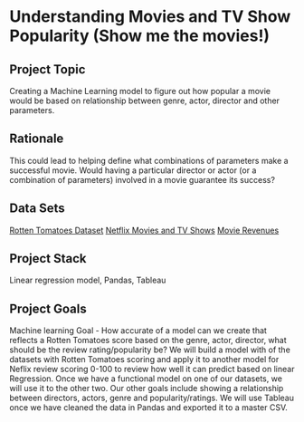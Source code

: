 # Understanding Movies and TV Show Popularity (Show me the movies!)


## Project Topic

Creating a Machine Learning model to figure out how popular a movie would be based on relationship between genre, actor, director and other parameters.


## Rationale 

This could lead to helping define what combinations of parameters make a successful movie. Would having a particular director or actor (or a combination of parameters) involved in a movie guarantee its success?


## Data Sets

[Rotten Tomatoes Dataset](https://www.kaggle.com/stefanoleone992/rotten-tomatoes-movies-and-critics-datasets)
[Netflix Movies and TV Shows](https://www.kaggle.com/shivamb/netflix-shows)
[Movie Revenues](https://www.kaggle.com/rounakbanik/the-movies-dataset)


## Project Stack

Linear regression model, Pandas, Tableau


## Project Goals

Machine learning Goal - How accurate of a model can we create that reflects a Rotten Tomatoes score based on the genre, actor, director, what should be the review rating/popularity be?
We will build a model with of the datasets with Rotten Tomatoes scoring and apply it to another model for Neflix review scoring 0-100 to review how well it can predict based on linear Regression. Once we have a functional model on one of our datasets, we will use it to the other two.
Our other goals include showing a relationship between directors, actors, genre and popularity/ratings. We will use Tableau once we have cleaned the data in Pandas and exported it to a master CSV.




